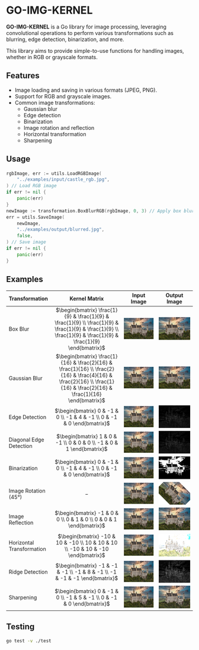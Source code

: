 # GO-IMG-KERNEL
**GO-IMG-KERNEL** is a Go library for image processing, 
leveraging convolutional operations to perform various transformations such as blurring, 
edge detection, binarization, and more. 

This library aims to provide simple-to-use functions for handling images,
whether in RGB or grayscale formats.

## Features

- Image loading and saving in various formats (JPEG, PNG).
- Support for RGB and grayscale images.
- Common image transformations:
  - Gaussian blur
  - Edge detection
  - Binarization
  - Image rotation and reflection
  - Horizontal transformation
  - Sharpening

## Usage
    
```go
rgbImage, err := utils.LoadRGBImage(
    "../examples/input/castle_rgb.jpg",
) // Load RGB image
if err != nil {
    panic(err)
}
newImage := transformation.BoxBlurRGB(rgbImage, 0, 3) // Apply box blur (0 - padding, 3 -stride)
err = utils.SaveImage(
    newImage,
    "../examples/output/blurred.jpg",
    false,
) // Save image
if err != nil {
    panic(err)
}
```

## Examples

| Transformation            |                                                                              Kernel Matrix                                                                               | Input Image                                             |                         Output Image                          |
|:--------------------------|:------------------------------------------------------------------------------------------------------------------------------------------------------------------------:|:-------------------------------------------------------:|:-------------------------------------------------------------:|
| Box Blur                  |     $`\begin{bmatrix} \frac{1}{9} & \frac{1}{9} & \frac{1}{9} \\ \frac{1}{9} & \frac{1}{9} & \frac{1}{9} \\ \frac{1}{9} & \frac{1}{9} & \frac{1}{9} \end{bmatrix}`$      | ![castle_rgb.jpg](examples/input/castle_rgb.jpg)         |          ![blurred.jpg](examples/output/blurred.jpg)          |
| Gaussian Blur             | $`\begin{bmatrix} \frac{1}{16} & \frac{2}{16} & \frac{1}{16} \\ \frac{2}{16} & \frac{4}{16} & \frac{2}{16} \\ \frac{1}{16} & \frac{2}{16} & \frac{1}{16} \end{bmatrix}`$ | ![castle_rgb.jpg](examples/input/castle_rgb.jpg) | ![gaussian_blurred.jpg](examples/output/gaussian_blurred.jpg) |
| Edge Detection            |                                                $`\begin{bmatrix} 0 & -1 & 0 \\ -1 & 4 & -1 \\ 0 & -1 & 0 \end{bmatrix}`$                                                 | ![castle_rgb.jpg](examples/input/castle_rgb.jpg)         |        ![edge_detected.jpg](examples/output/edge.jpg)         |
| Diagonal Edge Detection   |                                                 $`\begin{bmatrix} 1 & 0 & -1 \\ 0 & 0 & 0 \\ -1 & 0 & 1 \end{bmatrix}`$                                                  | ![castle_rgb.jpg](examples/input/castle_rgb.jpg)         |        ![edge_detected.jpg](examples/output/edge.jpg)         |
| Binarization              |                                                $`\begin{bmatrix} 0 & -1 & 0 \\ -1 & 4 & -1 \\ 0 & -1 & 0 \end{bmatrix}`$                                                 | ![castle_rgb.jpg](examples/input/castle_rgb.jpg)         |         ![binarized.jpg](examples/output/binary.jpg)          |
| Image Rotation (45°)      |                                                                                  $$-$$                                                                                   | ![castle_rgb.jpg](examples/input/castle_rgb.jpg) |         ![rotated.jpg](examples/output/rotation.jpg)          |
| Image Reflection          |                                                  $`\begin{bmatrix} -1 & 0 & 0 \\ 0 & 1 & 0 \\ 0 & 0 & 1 \end{bmatrix}`$                                                  | ![castle_rgb.jpg](examples/input/castle_rgb.jpg)         |       ![reflected.jpg](examples/output/reflection.jpg)        |
| Horizontal Transformation |                                            $`\begin{bmatrix} -10 & 10 & -10 \\ 10 & 10 & 10 \\ -10 & 10 & -10 \end{bmatrix}`$                                            | ![castle_rgb.jpg](examples/input/castle_rgb.jpg)         | ![horizontal_transformed.jpg](examples/output/horizontal.jpg) |
| Ridge Detection           |                                              $`\begin{bmatrix} -1 & -1 & -1 \\ -1 & 8 & -1 \\ -1 & -1 & -1 \end{bmatrix}`$                                               | ![castle_rgb.jpg](examples/input/castle_rgb.jpg)         |            ![ridge.jpg](examples/output/ridge.jpg)            |
| Sharpening                |                                                $`\begin{bmatrix} 0 & -1 & 0 \\ -1 & 5 & -1 \\ 0 & -1 & 0 \end{bmatrix}`$                                                 | ![castle_rgb.jpg](examples/input/castle_rgb.jpg)         |        ![sharpened.jpg](examples/output/sharpened.jpg)        |

## Testing

```bash
go test -v ./test
```
